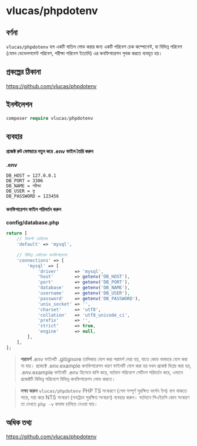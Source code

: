 # vlucas/phpdotenv

## বর্ণনা
`vlucas/phpdotenv` হল একটি বাতিল লোড করার জন্য একটি পরিবেশ চেক কম্পোনেন্ট, যা বিভিন্ন পরিবেশ (যেমন ডেভেলপমেন্ট পরিবেশ, পরীক্ষা পরিবেশ ইত্যাদি) এর কনফিগারেশন পৃথক করতে ব্যবহৃত হয়।

## প্রকল্পের ঠিকানা

https://github.com/vlucas/phpdotenv
  
## ইনস্টলেশন
 
```php
composer require vlucas/phpdotenv
 ```
  
## ব্যবহার

#### প্রজেক্ট রুট ফোল্ডারে নতুন করে **.env** ফাইল তৈরি করুন
**.env**
```
DB_HOST = 127.0.0.1
DB_PORT = 3306
DB_NAME = পরীক্ষা
DB_USER = ফু
DB_PASSWORD = 123456
```

#### কনফিগারেশন ফাইল পরিবর্তন করুন
**config/database.php**
```php
return [
    // ডিফল্ট ডেটাবেস
    'default' => 'mysql',

    // বিভিন্ন ডেটাবেস কনফিগারেশন
    'connections' => [
        'mysql' => [
            'driver'      => 'mysql',
            'host'        => getenv('DB_HOST'),
            'port'        => getenv('DB_PORT'),
            'database'    => getenv('DB_NAME'),
            'username'    => getenv('DB_USER'),
            'password'    => getenv('DB_PASSWORD'),
            'unix_socket' => '',
            'charset'     => 'utf8',
            'collation'   => 'utf8_unicode_ci',
            'prefix'      => '',
            'strict'      => true,
            'engine'      => null,
        ],
    ],
];
```

> **পরামর্শ**
> .env ফাইলটি .gitignore তালিকায় যোগ করা পরামর্শ দেয়া হয়, যাতে কোড ভান্ডারে যোগ করা না যায়। প্রজেক্টে .env.example কনফিগারেশন ধারণ ফাইলটি যোগ করা হয় যখন প্রজেক্ট ডিপ্লয় করা হয়, .env.example ফাইলটি .env হিসেবে কপি করে, বর্তমান পরিবেশে সেটিংস পরিবর্তন করে, এভাবে প্রজেক্টটি বিভিন্ন পরিবেশে বিভিন্ন কনফিগারেশন লোড করতে।

> **লক্ষ্য করুন**
> `vlucas/phpdotenv` PHP TS সংস্করণে (সেম সম্পূর্ণ সুরক্ষিত ভার্সন ইল) বাগ থাকতে পারে, দয়া করে NTS সংস্করণ (ননট্রেডা সুরক্ষিত সংস্করণ) ব্যবহার করুন।
> বর্তমানে পিএইচপি কোন সংস্করণ তা দেখতে `php -v` কমান্ড চালিয়ে নেওয়া যায়। 

## অধিক তথ্য

https://github.com/vlucas/phpdotenv
